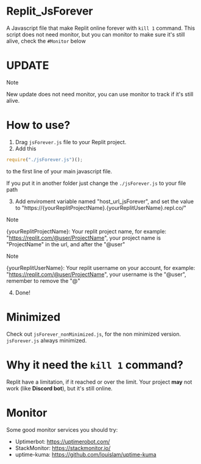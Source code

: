 # Replit_JsForever
A Javascript file that make Replit online forever with `kill 1` command.
This script does not need monitor, but you can monitor to make sure it's still alive, check the `#Monitor` below

# UPDATE
> [!NOTE]  
> New update does not need monitor, you can use monitor to track if it's still alive.

# How to use?
1. Drag `jsForever.js` file to your Replit project.
2. Add this
  ```javascript
  require("./jsForever.js")();
  ```
to the first line of your main javascript file.

If you put it in another folder just change the `./jsForever.js` to your file path

3. Add enviroment variable named "host_url_jsForever", and set the value to "https://{yourReplitProjectName}.{yourReplitUserName}.repl.co/"
> [!NOTE]  
> {yourReplitProjectName}: Your replit project name, for example: "https://replit.com/@user/ProjectName", your project name is "ProjectName" in the url, and after the "@user"

> [!NOTE]
> {yourReplitUserName}: Your replit username on your account, for example: "https://replit.com/@user/ProjectName", your username is the "@user", remember to remove the "@"

4. Done!

# Minimized
Check out `jsForever_nonMinimized.js`, for the non minimized version.
`jsForever.js` always minimized.

# Why it need the `kill 1` command?
Replit have a limitation, if it reached or over the limit. Your project **may** not work (like **Discord bot**), but it's still online.

# Monitor
Some good monitor services you should try:
- Uptimerbot: https://uptimerobot.com/
- StackMonitor: https://stackmonitor.io/
- uptime-kuma: https://github.com/louislam/uptime-kuma
